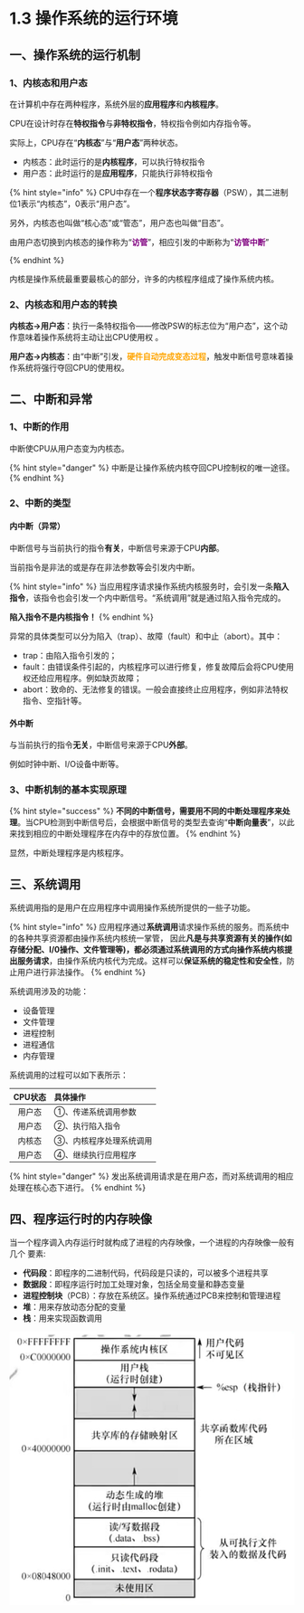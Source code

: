# 1.3 操作系统的运行环境

## 一、操作系统的运行机制

### 1、内核态和用户态

在计算机中存在两种程序，系统外层的**应用程序**和**内核程序**。

CPU在设计时存在**特权指令**与**非特权指令**，特权指令例如内存指令等。

实际上，CPU存在“**内核态**”与“**用户态**”两种状态。

* 内核态：此时运行的是**内核程序**，可以执行特权指令
* 用户态：此时运行的是**应用程序**，只能执行非特权指令

{% hint style="info" %}
CPU中存在一个**程序状态字寄存器**（PSW），其二进制位1表示“内核态”，0表示“用户态”。

另外，内核态也叫做“核心态”或“管态”，用户态也叫做“目态”。

由用户态切换到内核态的操作称为“<font color=purple>**访管**</font>”，相应引发的中断称为“<font color=purple>**访管中断**</font>”

{% endhint %}

内核是操作系统最重要最核心的部分，许多的内核程序组成了操作系统内核。

### 2、内核态和用户态的转换

**内核态→用户态**：执行一条特权指令——修改PSW的标志位为“用户态”，这个动作意味着操作系统将主动让出CPU使用权 。

**用户态→内核态**：由“中断”引发，<font color=orange>**硬件自动完成变态过程**</font>，触发中断信号意味着操作系统将强行夺回CPU的使用权。

## 二、中断和异常

### 1、中断的作用

中断使CPU从用户态变为内核态。

{% hint style="danger" %}
中断是让操作系统内核夺回CPU控制权的唯一途径。
{% endhint %}

### 2、中断的类型

#### 内中断（异常）

中断信号与当前执行的指令**有关**，中断信号来源于CPU**内部**。

当前指令是非法的或是存在非法参数等会引发内中断。

{% hint style="info" %}
当应用程序请求操作系统内核服务时，会引发一条**陷入指令**，该指令也会引发一个内中断信号。“系统调用”就是通过陷入指令完成的。

**陷入指令不是内核指令！**
{% endhint %}

异常的具体类型可以分为陷入（trap）、故障（fault）和中止（abort）。其中：

* trap：由陷入指令引发的；
* fault：由错误条件引起的，内核程序可以进行修复，修复故障后会将CPU使用权还给应用程序。例如缺页故障；
* abort：致命的、无法修复的错误。一般会直接终止应用程序，例如非法特权指令、空指针等。

#### 外中断

与当前执行的指令**无关**，中断信号来源于CPU**外部**。

例如时钟中断、I/O设备中断等。

### 3、中断机制的基本实现原理

{% hint style="success" %}
**不同的中断信号，需要用不同的中断处理程序来处理**。当CPU检测到中断信号后，会根据中断信号的类型去查询“**中断向量表**”，以此来找到相应的中断处理程序在内存中的存放位置。
{% endhint %}

显然，中断处理程序是内核程序。

## 三、系统调用

系统调用指的是用户在应用程序中调用操作系统所提供的一些子功能。

{% hint style="info" %}
应用程序通过**系统调用**请求操作系统的服务。而系统中的各种共享资源都由操作系统内核统一掌管， 因此**凡是与共享资源有关的操作\(如存储分配、I/0操作、文件管理等\)，都必须通过系统调用的方式向操作系统内核提出服务请求**，由操作系统内核代为完成。这样可以**保证系统的稳定性和安全性**，防止用户进行非法操作。
{% endhint %}

系统调用涉及的功能：

- 设备管理
- 文件管理
- 进程控制
- 进程通信
- 内存管理

系统调用的过程可以如下表所示：

| CPU状态 | 具体操作 |
| :---: | :--- |
| 用户态 | ①、传递系统调用参数 |
| 用户态 | ②、执行陷入指令 |
| 内核态 | ③、内核程序处理系统调用 |
| 用户态 | ④、继续执行应用程序 |

{% hint style="danger" %}
发出系统调用请求是在用户态，而对系统调用的相应处理在核心态下进行。
{% endhint %}



## 四、程序运行时的内存映像

当一个程序调入内存运行时就构成了进程的内存映像，一个进程的内存映像一般有几个 要素:

- **代码段**：即程序的二进制代码，代码段是只读的，可以被多个进程共享
- **数据段**：即程序运行时加工处理对象，包括全局变量和静态变量
- **进程控制块**（PCB）：存放在系统区。操作系统通过PCB来控制和管理进程
- **堆**：用来存放动态分配的变量
- **栈**：用来实现函数调用

![](../.gitbook/assets/内存映像.png)
